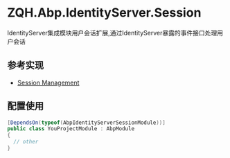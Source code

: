 # ZQH.Abp.IdentityServer.Session

IdentityServer集成模块用户会话扩展,通过IdentityServer暴露的事件接口处理用户会话  

## 参考实现

* [Session Management](https://github.com/abpio/abp-commercial-docs/blob/dev/en/modules/identity/session-management.md#identitysessioncleanupoptions)

## 配置使用

```csharp
[DependsOn(typeof(AbpIdentityServerSessionModule))]
public class YouProjectModule : AbpModule
{
  // other
}
```
